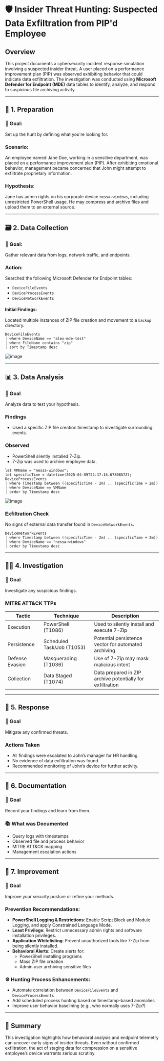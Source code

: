 # 🛡️ Insider Threat Hunting: Suspected Data Exfiltration from PIP'd Employee

## Overview

This project documents a cybersecurity incident response simulation involving a suspected insider threat. A user placed on a performance improvement plan (PIP) was observed exhibiting behavior that could indicate data exfiltration. The investigation was conducted using **Microsoft Defender for Endpoint (MDE)** data tables to identify, analyze, and respond to suspicious file archiving activity.

---

## 🧭 1. Preparation

### 🎯 Goal:
Set up the hunt by defining what you're looking for.

### Scenario:
An employee named Jane Doe, working in a sensitive department, was placed on a performance improvement plan (PIP). After exhibiting emotional behavior, management became concerned that John might attempt to exfiltrate proprietary information.

### Hypothesis:
Jane has admin rights on his corporate device `nessa-windows`, including unrestricted PowerShell usage. He may compress and archive files and upload them to an external source.

---

## 🗃️ 2. Data Collection

### 🎯 Goal:
Gather relevant data from logs, network traffic, and endpoints.

### Action:
Searched the following Microsoft Defender for Endpoint tables:

- `DeviceFileEvents`
- `DeviceProcessEvents`
- `DeviceNetworkEvents`

#### Initial Findings:
Located multiple instances of ZIP file creation and movement to a `backup` directory.

```kql
DeviceFileEvents
| where DeviceName == "alex-mde-test"
| where FileName contains "zip"
| sort by Timestamp desc
```

![image](https://github.com/user-attachments/assets/933d7187-0f16-4afc-8ac4-b9272bc65ba5)


---

## 📊 3. Data Analysis

### 🎯 Goal
Analyze data to test your hypothesis.

### Findings
- Used a specific ZIP file creation timestamp to investigate surrounding events.

### Observed
- PowerShell silently installed 7-Zip.
- 7-Zip was used to archive employee data.

```kql
let VMName = "nessa-windows";
let specificTime = datetime(2025-04-09T22:17:16.6780857Z);
DeviceProcessEvents
| where Timestamp between ((specificTime - 2m) .. (specificTime + 2m))
| where DeviceName == VMName
| order by Timestamp desc
```

![image](https://github.com/user-attachments/assets/fb819125-c06e-454d-bd19-3261f9af6124)


### Exfiltration Check

No signs of external data transfer found in `DeviceNetworkEvents`.

```kql
DeviceNetworkEvents
| where Timestamp between ((specificTime - 2m) .. (specificTime + 2m))
| where DeviceName == "nessa-windows"
| order by Timestamp desc
```

---

## 🕵️‍♂️ 4. Investigation

### 🎯 Goal
Investigate any suspicious findings.

### MITRE ATT&CK TTPs

| Tactic          | Technique                  | Description                                               |
|-----------------|----------------------------|-----------------------------------------------------------|
| Execution       | PowerShell (T1086)         | Used to silently install and execute 7-Zip                |
| Persistence     | Scheduled Task/Job (T1053) | Potential persistence vector for automated archiving      |
| Defense Evasion | Masquerading (T1036)       | Use of 7-Zip may mask malicious intent                    |
| Collection      | Data Staged (T1074)        | Data prepared in ZIP archive potentially for exfiltration |


---

## 🚨 5. Response

### 🎯 Goal  
Mitigate any confirmed threats.

### Actions Taken
- All findings were escalated to John’s manager for HR handling.  
- No evidence of data exfiltration was found.  
- Recommended monitoring of John’s device for further activity.

---

## 📝 6. Documentation

### 🎯 Goal  
Record your findings and learn from them.

### 📚 What was Documented
- Query logs with timestamps  
- Observed file and process behavior  
- MITRE ATT&CK mapping  
- Management escalation actions

---

## 🔄 7. Improvement

### 🎯 Goal  
Improve your security posture or refine your methods.

### Prevention Recommendations:
- **PowerShell Logging & Restrictions**: Enable Script Block and Module Logging, and apply Constrained Language Mode.  
- **Least Privilege**: Restrict unnecessary admin rights and software installation privileges.  
- **Application Whitelisting**: Prevent unauthorized tools like 7-Zip from being silently installed.  
- **Behavioral Alerts**: Create alerts for:
  - PowerShell installing programs
  - Mass ZIP file creation
  - Admin user archiving sensitive files

### ⚙️ Hunting Process Enhancements:
- Automate correlation between `DeviceFileEvents` and `DeviceProcessEvents`
- Add scheduled process hunting based on timestamp-based anomalies
- Improve user behavior baselining (e.g., who normally uses 7-Zip?)

---

## 📌 Summary

This investigation highlights how behavioral analysis and endpoint telemetry can uncover early signs of insider threats. Even without confirmed exfiltration, the act of staging data for compression on a sensitive employee’s device warrants serious scrutiny.


